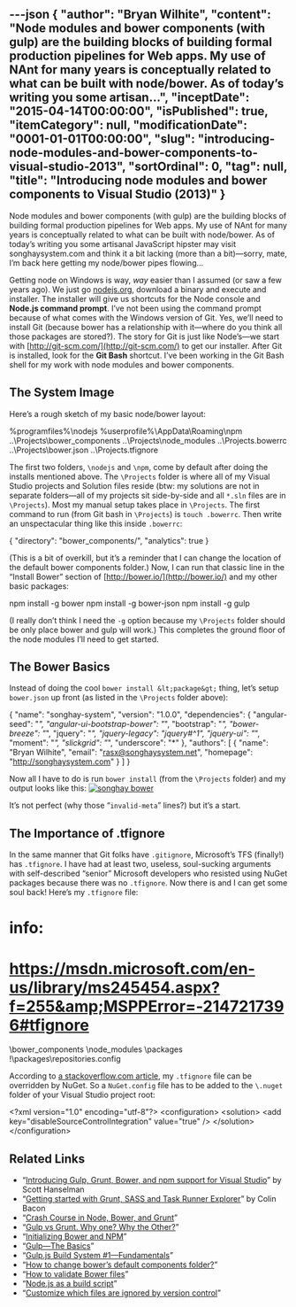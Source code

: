 ---json
{
  "author": "Bryan Wilhite",
  "content": "Node modules and bower components (with gulp) are the building blocks of building formal production pipelines for Web apps. My use of NAnt for many years is conceptually related to what can be built with node/bower. As of today’s writing you some artisan...",
  "inceptDate": "2015-04-14T00:00:00",
  "isPublished": true,
  "itemCategory": null,
  "modificationDate": "0001-01-01T00:00:00",
  "slug": "introducing-node-modules-and-bower-components-to-visual-studio-2013",
  "sortOrdinal": 0,
  "tag": null,
  "title": "Introducing node modules and bower components to Visual Studio (2013)"
}
---

Node modules and bower components (with gulp) are the building blocks of building formal production pipelines for Web apps. My use of NAnt for many years is conceptually related to what can be built with node/bower. As of today’s writing you some artisanal JavaScript hipster may visit songhaysystem.com and think it a bit lacking (more than a bit)—sorry, mate, I’m back here getting my node/bower pipes flowing…

Getting node on Windows is way, *way* easier than I assumed (or saw a few years ago). We just go [nodejs.org](https://nodejs.org/), download a binary and execute and installer. The installer will give us shortcuts for the Node console and **Node.js command prompt**. I’ve not been using the command prompt because of what comes with the Windows version of Git. Yes, we’ll need to install Git (because bower has a relationship with it—where do you think all those packages are stored?). The story for Git is just like Node’s—we start with [http://git-scm.com/](http://git-scm.com/) to get our installer. After Git is installed, look for the **Git Bash** shortcut. I’ve been working in the Git Bash shell for my work with node modules and bower components.

## The System Image

Here’s a rough sketch of my basic node/bower layout:


%programfiles%\nodejs
%userprofile%\AppData\Roaming\npm
..\Projects\bower_components
..\Projects\node_modules
..\Projects\.bowerrc
..\Projects\bower.json
..\Projects\.tfignore
    

The first two folders, `\nodejs` and `\npm`, come by default after doing the installs mentioned above. The `\Projects` folder is where all of my Visual Studio projects and Solution files reside (btw: my solutions are not in separate folders—all of my projects sit side-by-side and all `*.sln` files are in `\Projects`). Most my manual setup takes place in `\Projects`. The first command to run (from Git bash in `\Projects`) is `touch .bowerrc`. Then write an unspectacular thing like this inside `.bowerrc`:


{
    "directory": "bower_components/",
    "analytics": true
}
    

(This is a bit of overkill, but it’s a reminder that I can change the location of the default bower components folder.) Now, I can run that classic line in the “Install Bower” section of [http://bower.io/](http://bower.io/) and my other basic packages:


npm install -g bower
npm install -g bower-json
npm install -g gulp
    

(I really don’t think I need the `-g` option because my `\Projects` folder should be only place bower and gulp will work.) This completes the ground floor of the node modules I’ll need to get started.

## The Bower Basics

Instead of doing the cool `bower install &lt;package&gt;` thing, let’s setup `bower.json` up front (as listed in the `\Projects` folder above):


{
    "name": "songhay-system",
    "version": "1.0.0",
    "dependencies": {
        "angular-seed": "*",
        "angular-ui-bootstrap-bower": "*",
        "bootstrap": "*",
        "bower-breeze": "*",
        "jquery": "*",
        "jquery-legacy": "jquery#^1",
        "jquery-ui": "*",
        "moment": "*",
        "slickgrid": "*",
        "underscore": "*"
    },
    "authors": [
      { "name": "Bryan Wilhite", "email": "rasx@songhaysystem.net", "homepage": "http://songhaysystem.com" }
    ]
}
    

Now all I have to do is run `bower install` (from the `\Projects` folder) and my output looks like this:
[<img alt="songhay bower" src="https://farm9.staticflickr.com/8715/16941208490_395bdb5945_z_d.jpg">](https://www.flickr.com/photos/wilhite/16941208490/ "songhay bower")

It’s not perfect (why those “`invalid-meta`” lines?) but it’s a start.

## The Importance of .tfignore

In the same manner that Git folks have `.gitignore`, Microsoft’s TFS (finally!) has `.tfignore`. I have had at least two, useless, soul-sucking arguments with self-described “senior” Microsoft developers who resisted using NuGet packages because there was no `.tfignore`. Now there is and I can get some soul back! Here’s my `.tfignore` file:


# info:
# https://msdn.microsoft.com/en-us/library/ms245454.aspx?f=255&amp;MSPPError=-2147217396#tfignore
\bower_components
\node_modules
\packages
!\packages\repositories.config
    

According to [a stackoverflow.com article](http://stackoverflow.com/questions/24143925/get-tfs-to-ignore-my-packages-folder), my `.tfignore` file can be overridden by NuGet. So a `NuGet.config` file has to be added to the `\.nuget` folder of your Visual Studio project root:


&lt;?xml version="1.0" encoding="utf-8"?&gt;
&lt;configuration&gt;
  &lt;solution&gt;
    &lt;add key="disableSourceControlIntegration" value="true" /&gt;
  &lt;/solution&gt;
&lt;/configuration&gt;
    

## Related Links

*   “[Introducing Gulp, Grunt, Bower, and npm support for Visual Studio](http://www.hanselman.com/blog/IntroducingGulpGruntBowerAndNpmSupportForVisualStudio.aspx)” by Scott Hanselman
*   “[Getting started with Grunt, SASS and Task Runner Explorer](http://www.iambacon.co.uk/blog/getting-started-with-grunt-sass-and-task-runner-explorer-visual-studio)” by Colin Bacon
*   “[Crash Course in Node, Bower, and Grunt](https://www.youtube.com/watch?v=vkRv0r_tNXY&feature=youtube_gdata_player)”
*   “[Gulp vs Grunt. Why one? Why the Other?](https://medium.com/@preslavrachev/gulp-vs-grunt-why-one-why-the-other-f5d3b398edc4)”
*   “[Initializing Bower and NPM](https://www.youtube.com/watch?v=-_9N9aY8aNc&feature=youtube_gdata_player)”
*   “[Gulp—The Basics](https://www.youtube.com/watch?v=dwSLFai8ovQ&feature=youtube_gdata_player)”
*   “[Gulp.js Build System #1—Fundamentals](https://www.youtube.com/watch?v=LmdT2zhFmn4&feature=youtube_gdata_player)”
*   “[How to change bower’s default components folder?](http://stackoverflow.com/questions/14079833/how-to-change-bowers-default-components-folder)”
*   “[How to validate Bower files](http://enzolutions.com/articles/2014/10/24/how-to-validate-bower-files/)”
*   “[Node.js as a build script](http://blog.millermedeiros.com/node-js-as-a-build-script/)”
*   “[Customize which files are ignored by version control](https://msdn.microsoft.com/en-us/library/ms245454.aspx?f=255&MSPPError=-2147217396)”
